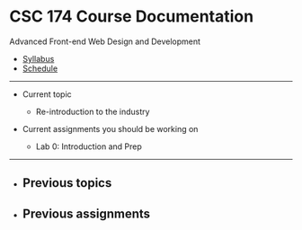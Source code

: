 # CSC 174 Course Documentation
Advanced Front-end Web Design and Development

- [Syllabus](syllabus.md)
- [Schedule](schedule.md) 

<hr>

- Current topic
  - Re-introduction to the industry

- Current assignments you should be working on
  - Lab 0: Introduction and Prep

<hr>

- Previous topics
  - 

- Previous assignments
  - 